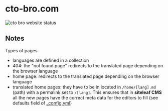 # cto-bro.com

![cto bro website status](http://monitoshi.lexoyo.me/badge/1549656282912-5763)


## Notes

Types of pages

* languages are defined in a collection
* 404: the "not found page" redirects to the translated page depending on the browser language
* home page: redirects to the translated page depending on the browser language
* translated home pages: they have to be in located in `/home/[lang].md` (path) with a permalink set to `/[lang]`. This ensures that in **siteleaf CMS** all the new pages have the correct meta data for the editors to fill (see defaults field of [_config.yml](./_config.yml))

